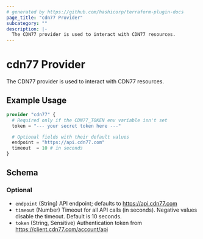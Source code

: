 ```yaml
---
# generated by https://github.com/hashicorp/terraform-plugin-docs
page_title: "cdn77 Provider"
subcategory: ""
description: |-
  The CDN77 provider is used to interact with CDN77 resources.
---
```


# cdn77 Provider

The CDN77 provider is used to interact with CDN77 resources.

## Example Usage

```terraform
provider "cdn77" {
  # Required only if the CDN77_TOKEN env variable isn't set
  token = "--- your secret token here ---"

  # Optional fields with their default values
  endpoint = "https://api.cdn77.com"
  timeout  = 10 # in seconds
}
```

<!-- schema generated by tfplugindocs -->
## Schema

### Optional

- `endpoint` (String) API endpoint; defaults to https://api.cdn77.com
- `timeout` (Number) Timeout for all API calls (in seconds). Negative values disable the timeout. Default is 10 seconds.
- `token` (String, Sensitive) Authentication token from https://client.cdn77.com/account/api
